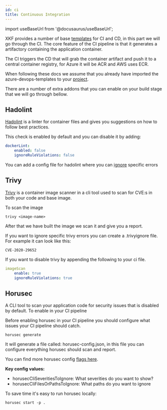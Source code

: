 ```yaml
---
id: ci
title: Continuous Integration
---
```


import useBaseUrl from '@docusaurus/useBaseUrl';

XKF provides a number of base [templates](https://github.com/XenitAB/azure-devops-templates/blob/main/gitops-v2/) for CI and CD, in this part we will go through the CI.
The core feature of the CI pipeline is that it generates a artifactory containing the application container.

The CI triggers the CD that will grab the container artifact and push it to a central container registry, for Azure it will be ACR and AWS uses ECR.

When following these docs we assume that you already have imported the azure-devops-templates to your [project](https://github.com/XenitAB/azure-devops-templates#usage).

There are a number of extra addons that you can enable on your build stage that we will go through bellow.

## Hadolint

[Hadolint](https://github.com/hadolint/hadolint) is a linter for container files and gives you suggestions on how to follow best practices.

This check is enabled by default and you can disable it by adding:

```.yaml
dockerLint:
    enabled: false
    ignoreRuleViolations: false
```

You can add a config file for hadolint where you can
[ignore](https://github.com/hadolint/hadolint#configure) specific errors

## Trivy

[Trivy](https://github.com/aquasecurity/trivy) is a container image scanner
in a cli tool used to scan for CVE:s in both your code and base image.

To scan the image

```shell
trivy <image-name>
```

After that we have built the image we scan it and give you a report.

If you want to ignore specific trivy errors you can create a .trivyignore file.
For example it can look like this:

```.trivyignore
CVE-2020-29652
```

If you want to disable trivy by appending the following to your ci file.

```.yaml
imageScan
    enable: true
    ignoreRuleViolations: true
```

## Horusec

A CLI tool to scan your application code for security issues that is disabled by default.
To enable in your CI pipeline

Before enabling horusec in your CI pipeline you should configure what issues your CI pipeline should catch.

```shell
horusec generate
```

It will generate a file called: horusec-config.json, in this file you can configure everything horusec should scan and report.

You can find more horusec config [flags here](https://horusec.io/docs/cli/resources/#global-flags).

**Key config values:**

- horusecCliSeveritiesToIgnore: What severities do you want to show?
- horusecCliFilesOrPathsToIgnore: What paths do you want to ignore

To save time it's easy to run horusec locally:

```shell
horusec start -p .
```
